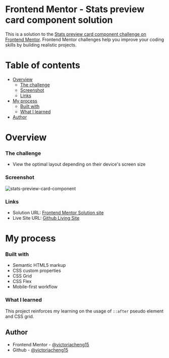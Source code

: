 # Frontend Mentor - Stats preview card component solution

This is a solution to the [Stats preview card component challenge on Frontend Mentor](https://www.frontendmentor.io/challenges/stats-preview-card-component-8JqbgoU62). Frontend Mentor challenges help you improve your coding skills by building realistic projects.

# Table of contents

- [Overview](#overview)
  - [The challenge](#the-challenge)
  - [Screenshot](#screenshot)
  - [Links](#links)
- [My process](#my-process)
  - [Built with](#built-with)
  - [What I learned](#what-i-learned)
- [Author](#author)

# Overview

### The challenge

- View the optimal layout depending on their device's screen size

### Screenshot

![stats-preview-card-component](https://user-images.githubusercontent.com/35031228/132131216-04757ae2-6a1b-47b5-8c71-a0ba25674668.png)

### Links

- Solution URL: [Frontend Mentor Solution site](https://your-solution-url.com)
- Live Site URL: [Github Living Site](https://your-live-site-url.com)

# My process

### Built with

- Semantic HTML5 markup
- CSS custom properties
- CSS Grid
- CSS Flex
- Mobile-first workflow

### What I learned

This project reinforces my learning on the usage of `::after` pseudo element and CSS grid.

## Author

- Frontend Mentor - [@victoriacheng15](https://www.frontendmentor.io/profile/victoriacheng15)
- Github - [@victoriacheng15](https://github.com/victoriacheng15)

